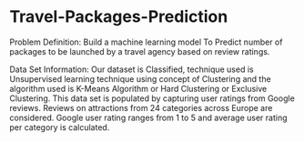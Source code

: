 # Travel-Packages-Prediction


Problem Definition: Build a machine learning model To Predict number of packages to be launched by a travel agency based on review ratings.


Data Set Information: Our dataset is Classified, technique used is Unsupervised learning technique using concept of Clustering and the algorithm used is K-Means Algorithm or Hard Clustering or Exclusive Clustering. This data set is populated by capturing user ratings from Google reviews. Reviews on attractions from 24 categories across Europe are considered. Google user rating ranges from 1 to 5 and average user rating per category is calculated.

